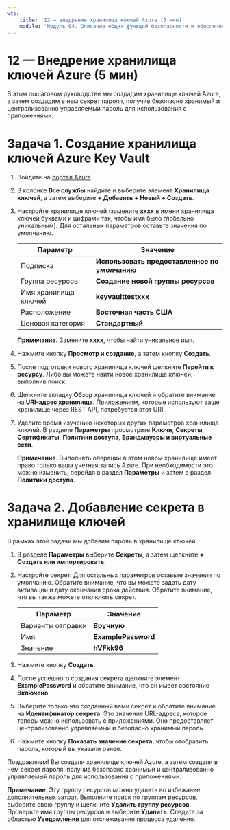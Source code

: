 ```yaml
---
wts:
    title: '12 — внедрение хранилища ключей Azure (5 мин)'
    module: 'Модуль 04. Описание общих функций безопасности и обеспечения безопасности сети'
---
```

# 12 — Внедрение хранилища ключей Azure (5 мин)

В этом пошаговом руководстве мы создадим хранилище ключей Azure, а затем создадим в нем секрет пароля, получив безопасно хранимый и централизованно управляемый пароль для использования с приложениями.

# Задача 1. Создание хранилища ключей Azure Key Vault 

1. Войдите на [портал Azure](https://portal.azure.com).

2. В колонке **Все службы** найдите и выберите элемент **Хранилища ключей**, а затем выберите **+ Добавить + Новый + Создать**.

3. Настройте хранилище ключей (замените **xxxx** в имени хранилища ключей буквами и цифрами так, чтобы имя было глобально уникальным). Для остальных параметров оставьте значения по умолчанию.

    | Параметр | Значение | 
    | --- | --- |
    | Подписка | **Использовать предоставленное по умолчанию** |
    | Группа ресурсов | **Создание новой группы ресурсов** |
    | Имя хранилища ключей | **keyvaulttestxxx** |
    | Расположение | **Восточная часть США** |
    | Ценовая категория | **Стандартный** |
    
    **Примечание.** Замените **xxxx**, чтобы найти уникальное имя.
4. Нажмите кнопку **Просмотр и создание**, а затем кнопку **Создать**. 

5. После подготовки нового хранилища ключей щелкните **Перейти к ресурсу**. Либо вы можете найти новое хранилище ключей, выполнив поиск. 

6. Щелкните вкладку **Обзор** хранилища ключей и обратите внимание на **URI-адрес хранилища**. Приложениям, которые используют ваше хранилище через REST API, потребуется этот URI.

7. Уделите время изучению некоторых других параметров хранилища ключей. В разделе **Параметры** просмотрите **Ключи**, **Секреты**, **Сертификаты**, **Политики доступа**, **Брандмауэры и виртуальные сети**.

    **Примечание**. Выполнять операции в этом новом хранилище имеет право только ваша учетная запись Azure. При необходимости это можно изменить, перейдя в раздел **Параметры** и затем в раздел **Политики доступа**.

# Задача 2. Добавление секрета в хранилище ключей
        
В рамках этой задачи мы добавим пароль в хранилище ключей. 

1. В разделе **Параметры** выберите **Секреты**, а затем щелкните **+ Создать или импортировать**.

2. Настройте секрет. Для остальных параметров оставьте значения по умолчанию. Обратите внимание, что вы можете задать дату активации и дату окончания срока действия. Обратите внимание, что вы также можете отключить секрет.

    | Параметр | Значение | 
    | --- | --- |
    | Варианты отправки | **Вручную** |
    | Имя | **ExamplePassword** |
    | Значение | **hVFkk96** |

3. Нажмите кнопку **Создать**.

4. После успешного создания секрета щелкните элемент **ExamplePassword** и обратите внимание, что он имеет состояние **Включено**.

5. Выберите только что созданный вами секрет и обратите внимание на **Идентификатор секрета**. Это значение URL-адреса, которое теперь можно использовать с приложениями. Оно предоставляет централизованно управляемый и безопасно хранимый пароль. 

6. Нажмите кнопку **Показать значение секрета**, чтобы отобразить пароль, который вы указали ранее.


Поздравляем! Вы создали хранилище ключей Azure, а затем создали в нем секрет пароля, получив безопасно хранимый и централизованно управляемый пароль для использования с приложениями.

**Примечание**. Эту группу ресурсов можно удалить во избежание дополнительных затрат. Выполните поиск по группам ресурсов, выберите свою группу и щелкните **Удалить группу ресурсов**. Проверьте имя группы ресурсов и выберите **Удалить**. Следите за областью **Уведомления** для отслеживания процесса удаления.
